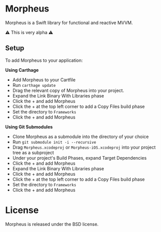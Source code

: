 Morpheus
========

Morpheus is a Swift library for functional and reactive MVVM.

:warning: This is very alpha :warning:

Setup
-----

To add Morpheus to your application:

**Using Carthage**

- Add Morpheus to your Cartfile
- Run `carthage update`
- Drag the relevant copy of Morpheus into your project.
- Expand the Link Binary With Libraries phase
- Click the + and add Morpheus
- Click the + at the top left corner to add a Copy Files build phase
- Set the directory to `Frameworks`
- Click the + and add Morpheus

**Using Git Submodules**

- Clone Morpheus as a submodule into the directory of your choice
- Run `git submodule init -i --recursive`
- Drag `Morpheus.xcodeproj` or `Morpheus-iOS.xcodeproj` into your project tree as a subproject
- Under your project's Build Phases, expand Target Dependencies
- Click the + and add Morpheus
- Expand the Link Binary With Libraries phase
- Click the + and add Morpheus
- Click the + at the top left corner to add a Copy Files build phase
- Set the directory to `Frameworks`
- Click the + and add Morpheus

License
=======

Morpheus is released under the BSD license.
